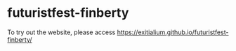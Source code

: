 # futuristfest-finberty

To try out the website, please access https://exitialium.github.io/futuristfest-finberty/

